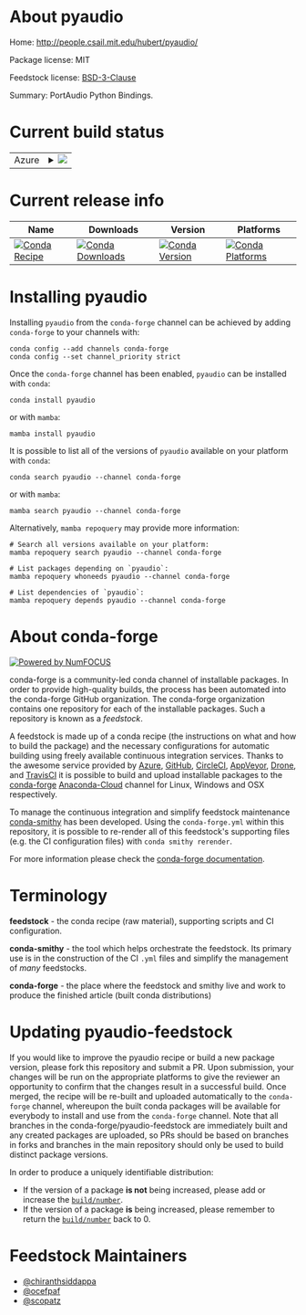 About pyaudio
=============

Home: http://people.csail.mit.edu/hubert/pyaudio/

Package license: MIT

Feedstock license: [BSD-3-Clause](https://github.com/conda-forge/pyaudio-feedstock/blob/main/LICENSE.txt)

Summary: PortAudio Python Bindings.

Current build status
====================


<table>
    
  <tr>
    <td>Azure</td>
    <td>
      <details>
        <summary>
          <a href="https://dev.azure.com/conda-forge/feedstock-builds/_build/latest?definitionId=840&branchName=main">
            <img src="https://dev.azure.com/conda-forge/feedstock-builds/_apis/build/status/pyaudio-feedstock?branchName=main">
          </a>
        </summary>
        <table>
          <thead><tr><th>Variant</th><th>Status</th></tr></thead>
          <tbody><tr>
              <td>linux_64_python3.10.____cpython</td>
              <td>
                <a href="https://dev.azure.com/conda-forge/feedstock-builds/_build/latest?definitionId=840&branchName=main">
                  <img src="https://dev.azure.com/conda-forge/feedstock-builds/_apis/build/status/pyaudio-feedstock?branchName=main&jobName=linux&configuration=linux%20linux_64_python3.10.____cpython" alt="variant">
                </a>
              </td>
            </tr><tr>
              <td>linux_64_python3.11.____cpython</td>
              <td>
                <a href="https://dev.azure.com/conda-forge/feedstock-builds/_build/latest?definitionId=840&branchName=main">
                  <img src="https://dev.azure.com/conda-forge/feedstock-builds/_apis/build/status/pyaudio-feedstock?branchName=main&jobName=linux&configuration=linux%20linux_64_python3.11.____cpython" alt="variant">
                </a>
              </td>
            </tr><tr>
              <td>linux_64_python3.8.____73_pypy</td>
              <td>
                <a href="https://dev.azure.com/conda-forge/feedstock-builds/_build/latest?definitionId=840&branchName=main">
                  <img src="https://dev.azure.com/conda-forge/feedstock-builds/_apis/build/status/pyaudio-feedstock?branchName=main&jobName=linux&configuration=linux%20linux_64_python3.8.____73_pypy" alt="variant">
                </a>
              </td>
            </tr><tr>
              <td>linux_64_python3.8.____cpython</td>
              <td>
                <a href="https://dev.azure.com/conda-forge/feedstock-builds/_build/latest?definitionId=840&branchName=main">
                  <img src="https://dev.azure.com/conda-forge/feedstock-builds/_apis/build/status/pyaudio-feedstock?branchName=main&jobName=linux&configuration=linux%20linux_64_python3.8.____cpython" alt="variant">
                </a>
              </td>
            </tr><tr>
              <td>linux_64_python3.9.____73_pypy</td>
              <td>
                <a href="https://dev.azure.com/conda-forge/feedstock-builds/_build/latest?definitionId=840&branchName=main">
                  <img src="https://dev.azure.com/conda-forge/feedstock-builds/_apis/build/status/pyaudio-feedstock?branchName=main&jobName=linux&configuration=linux%20linux_64_python3.9.____73_pypy" alt="variant">
                </a>
              </td>
            </tr><tr>
              <td>linux_64_python3.9.____cpython</td>
              <td>
                <a href="https://dev.azure.com/conda-forge/feedstock-builds/_build/latest?definitionId=840&branchName=main">
                  <img src="https://dev.azure.com/conda-forge/feedstock-builds/_apis/build/status/pyaudio-feedstock?branchName=main&jobName=linux&configuration=linux%20linux_64_python3.9.____cpython" alt="variant">
                </a>
              </td>
            </tr>
          </tbody>
        </table>
      </details>
    </td>
  </tr>
</table>

Current release info
====================

| Name | Downloads | Version | Platforms |
| --- | --- | --- | --- |
| [![Conda Recipe](https://img.shields.io/badge/recipe-pyaudio-green.svg)](https://anaconda.org/conda-forge/pyaudio) | [![Conda Downloads](https://img.shields.io/conda/dn/conda-forge/pyaudio.svg)](https://anaconda.org/conda-forge/pyaudio) | [![Conda Version](https://img.shields.io/conda/vn/conda-forge/pyaudio.svg)](https://anaconda.org/conda-forge/pyaudio) | [![Conda Platforms](https://img.shields.io/conda/pn/conda-forge/pyaudio.svg)](https://anaconda.org/conda-forge/pyaudio) |

Installing pyaudio
==================

Installing `pyaudio` from the `conda-forge` channel can be achieved by adding `conda-forge` to your channels with:

```
conda config --add channels conda-forge
conda config --set channel_priority strict
```

Once the `conda-forge` channel has been enabled, `pyaudio` can be installed with `conda`:

```
conda install pyaudio
```

or with `mamba`:

```
mamba install pyaudio
```

It is possible to list all of the versions of `pyaudio` available on your platform with `conda`:

```
conda search pyaudio --channel conda-forge
```

or with `mamba`:

```
mamba search pyaudio --channel conda-forge
```

Alternatively, `mamba repoquery` may provide more information:

```
# Search all versions available on your platform:
mamba repoquery search pyaudio --channel conda-forge

# List packages depending on `pyaudio`:
mamba repoquery whoneeds pyaudio --channel conda-forge

# List dependencies of `pyaudio`:
mamba repoquery depends pyaudio --channel conda-forge
```


About conda-forge
=================

[![Powered by
NumFOCUS](https://img.shields.io/badge/powered%20by-NumFOCUS-orange.svg?style=flat&colorA=E1523D&colorB=007D8A)](https://numfocus.org)

conda-forge is a community-led conda channel of installable packages.
In order to provide high-quality builds, the process has been automated into the
conda-forge GitHub organization. The conda-forge organization contains one repository
for each of the installable packages. Such a repository is known as a *feedstock*.

A feedstock is made up of a conda recipe (the instructions on what and how to build
the package) and the necessary configurations for automatic building using freely
available continuous integration services. Thanks to the awesome service provided by
[Azure](https://azure.microsoft.com/en-us/services/devops/), [GitHub](https://github.com/),
[CircleCI](https://circleci.com/), [AppVeyor](https://www.appveyor.com/),
[Drone](https://cloud.drone.io/welcome), and [TravisCI](https://travis-ci.com/)
it is possible to build and upload installable packages to the
[conda-forge](https://anaconda.org/conda-forge) [Anaconda-Cloud](https://anaconda.org/)
channel for Linux, Windows and OSX respectively.

To manage the continuous integration and simplify feedstock maintenance
[conda-smithy](https://github.com/conda-forge/conda-smithy) has been developed.
Using the ``conda-forge.yml`` within this repository, it is possible to re-render all of
this feedstock's supporting files (e.g. the CI configuration files) with ``conda smithy rerender``.

For more information please check the [conda-forge documentation](https://conda-forge.org/docs/).

Terminology
===========

**feedstock** - the conda recipe (raw material), supporting scripts and CI configuration.

**conda-smithy** - the tool which helps orchestrate the feedstock.
                   Its primary use is in the construction of the CI ``.yml`` files
                   and simplify the management of *many* feedstocks.

**conda-forge** - the place where the feedstock and smithy live and work to
                  produce the finished article (built conda distributions)


Updating pyaudio-feedstock
==========================

If you would like to improve the pyaudio recipe or build a new
package version, please fork this repository and submit a PR. Upon submission,
your changes will be run on the appropriate platforms to give the reviewer an
opportunity to confirm that the changes result in a successful build. Once
merged, the recipe will be re-built and uploaded automatically to the
`conda-forge` channel, whereupon the built conda packages will be available for
everybody to install and use from the `conda-forge` channel.
Note that all branches in the conda-forge/pyaudio-feedstock are
immediately built and any created packages are uploaded, so PRs should be based
on branches in forks and branches in the main repository should only be used to
build distinct package versions.

In order to produce a uniquely identifiable distribution:
 * If the version of a package **is not** being increased, please add or increase
   the [``build/number``](https://docs.conda.io/projects/conda-build/en/latest/resources/define-metadata.html#build-number-and-string).
 * If the version of a package **is** being increased, please remember to return
   the [``build/number``](https://docs.conda.io/projects/conda-build/en/latest/resources/define-metadata.html#build-number-and-string)
   back to 0.

Feedstock Maintainers
=====================

* [@chiranthsiddappa](https://github.com/chiranthsiddappa/)
* [@ocefpaf](https://github.com/ocefpaf/)
* [@scopatz](https://github.com/scopatz/)

